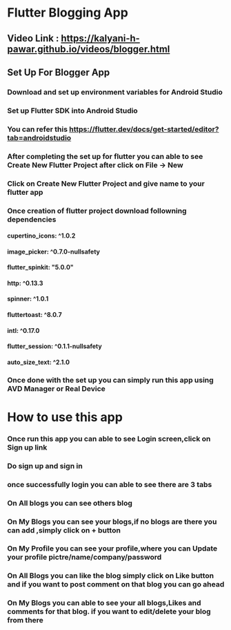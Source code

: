# Flutter Blogging App

## Video Link : https://kalyani-h-pawar.github.io/videos/blogger.html
## Set Up For Blogger App

### Download and set up environment variables for Android Studio
### Set up Flutter SDK into Android Studio
### You can refer this https://flutter.dev/docs/get-started/editor?tab=androidstudio
### After completing the set up for flutter you can able to see Create New Flutter Project after click on File -> New
### Click on Create New Flutter Project and give name to your flutter app
### Once creation of flutter project download followning dependencies
#### cupertino_icons: ^1.0.2
#### image_picker: ^0.7.0-nullsafety
#### flutter_spinkit: "5.0.0"
#### http: ^0.13.3
#### spinner: ^1.0.1
#### fluttertoast: ^8.0.7
#### intl: ^0.17.0
#### flutter_session: ^0.1.1-nullsafety
#### auto_size_text: ^2.1.0 

### Once done with the set up you can simply run this app using AVD Manager or Real Device

# How to use this app

### Once run this app you can able to see Login screen,click on Sign up link
### Do sign up and sign in
### once successfully login you can able to see there are 3 tabs 
### On All blogs you can see others blog
### On My Blogs you can see your blogs,if no blogs are there you can add ,simply click on + button
### On My Profile you can see your profile,where you can Update your profile pictre/name/company/password
### On All Blogs you can like the blog simply click on Like button and if you want to post comment on that blog you can go ahead
### On My Blogs you can able to see your all blogs,Likes and comments for that blog. if you want to edit/delete your blog from there
